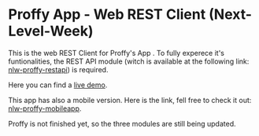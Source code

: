 # Proffy App - Web REST Client (Next-Level-Week)

This is the web REST Client for Proffy's App . To fully experece it's funtionalities, the REST API module (witch is available at the following link: [nlw-proffy-restapi](https://github.com/joaokbmartins/nlw-proffy-restapi)) is required.

Here you can find a [live demo](https://5f67cb5654e3f20007f5bb08--naughty-ramanujan-b7bb9a.netlify.app/).

This app has also a mobile version. Here is the link, fell free to check it out: [nlw-proffy-mobileapp](https://github.com/joaokbmartins/nlw-proffy-mobileapp).

Proffy is not finished yet, so the three modules are still being updated.
